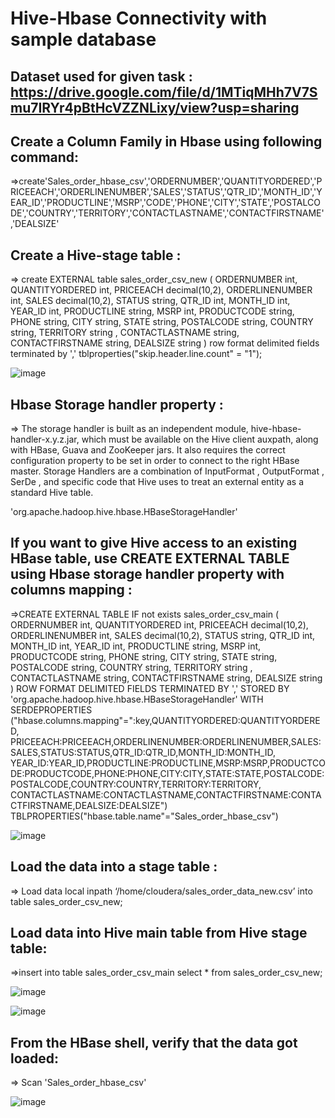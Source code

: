 # Hive-Hbase Connectivity with sample database 

## Dataset used for given task : https://drive.google.com/file/d/1MTiqMHh7V7Smu7IRYr4pBtHcVZZNLixy/view?usp=sharing

## Create a Column Family in Hbase using following command:
=>create'Sales_order_hbase_csv','ORDERNUMBER','QUANTITYORDERED','PRICEEACH','ORDERLINENUMBER','SALES','STATUS','QTR_ID','MONTH_ID','YEAR_ID','PRODUCTLINE','MSRP','CODE','PHONE','CITY','STATE','POSTALCODE','COUNTRY','TERRITORY','CONTACTLASTNAME','CONTACTFIRSTNAME','DEALSIZE'

## Create a Hive-stage table :

=> create EXTERNAL table sales_order_csv_new
(
ORDERNUMBER int,
QUANTITYORDERED int,
PRICEEACH decimal(10,2),
ORDERLINENUMBER int,
SALES decimal(10,2),
STATUS string,
QTR_ID int,
MONTH_ID int,
YEAR_ID int,
PRODUCTLINE string,
MSRP int,
PRODUCTCODE string,
PHONE string,
CITY string,
STATE string,
POSTALCODE string,
COUNTRY string,
TERRITORY string ,
CONTACTLASTNAME string,
CONTACTFIRSTNAME string,
DEALSIZE string
)
row format delimited
fields terminated by ',' 
tblproperties("skip.header.line.count" = "1");

![image](https://user-images.githubusercontent.com/113916872/200172601-6905d9a3-62a8-4019-a6f2-a777125b82b9.png)

## Hbase Storage handler property :
=> The storage handler is built as an independent module, hive-hbase-handler-x.y.z.jar, which must be available on the Hive client auxpath, along with HBase, Guava and ZooKeeper jars. It also requires the correct configuration property to be set in order to connect to the right HBase master. 
Storage Handlers are a combination of InputFormat , OutputFormat , SerDe , and specific code that Hive uses to treat an external entity as a standard Hive table.

  'org.apache.hadoop.hive.hbase.HBaseStorageHandler'


## If you want to give Hive access to an existing HBase table, use CREATE EXTERNAL TABLE using Hbase storage handler property with columns mapping :

=>CREATE EXTERNAL TABLE IF not exists sales_order_csv_main
(
ORDERNUMBER int,
QUANTITYORDERED int,
PRICEEACH decimal(10,2),
ORDERLINENUMBER int,
SALES decimal(10,2),
STATUS string,
QTR_ID int,
MONTH_ID int,
YEAR_ID int,
PRODUCTLINE string,
MSRP int,
PRODUCTCODE string,
PHONE string,
CITY string,
STATE string,
POSTALCODE string,
COUNTRY string,
TERRITORY string ,
CONTACTLASTNAME string,
CONTACTFIRSTNAME string,
DEALSIZE string
)
ROW FORMAT DELIMITED
FIELDS TERMINATED BY ','
STORED BY 'org.apache.hadoop.hive.hbase.HBaseStorageHandler'
WITH SERDEPROPERTIES
("hbase.columns.mapping"=":key,QUANTITYORDERED:QUANTITYORDERED,
PRICEEACH:PRICEEACH,ORDERLINENUMBER:ORDERLINENUMBER,SALES:SALES,STATUS:STATUS,QTR_ID:QTR_ID,MONTH_ID:MONTH_ID,
YEAR_ID:YEAR_ID,PRODUCTLINE:PRODUCTLINE,MSRP:MSRP,PRODUCTCODE:PRODUCTCODE,PHONE:PHONE,CITY:CITY,STATE:STATE,POSTALCODE:POSTALCODE,COUNTRY:COUNTRY,TERRITORY:TERRITORY,
CONTACTLASTNAME:CONTACTLASTNAME,CONTACTFIRSTNAME:CONTACTFIRSTNAME,DEALSIZE:DEALSIZE")
TBLPROPERTIES("hbase.table.name"="Sales_order_hbase_csv")

![image](https://user-images.githubusercontent.com/113916872/200172913-b8baf7ef-82bc-4a6f-b103-5b12f38a7e58.png)

## Load the data into a stage table :

=> Load data local inpath ‘/home/cloudera/sales_order_data_new.csv’ into table sales_order_csv_new;

## Load data into Hive main table from Hive stage table:

=>insert into table sales_order_csv_main select * from sales_order_csv_new;

![image](https://user-images.githubusercontent.com/113916872/200172719-2aaf2926-058b-4128-8b13-d484a9be7500.png)

![image](https://user-images.githubusercontent.com/113916872/200172910-34d3d76d-2138-4786-97fd-afc022e92267.png)

## From the HBase shell, verify that the data got loaded:

=> Scan 'Sales_order_hbase_csv' 

![image](https://user-images.githubusercontent.com/113916872/200173123-6f6493d2-f49f-4149-94c4-b62bef995bc8.png)











